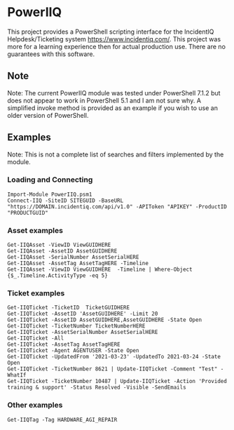 # PowerIIQ
This project provides a PowerShell scripting interface for the IncidentIQ Helpdesk/Ticketing system https://www.incidentiq.com/.  This project was more for a learning experience then for actual production use.  There are no guarantees with this software.

## Note
Note: The current PowerIIQ module was tested under PowerShell 7.1.2 but does not appear to work in PowerShell 5.1 and I am not sure why.  A simplified invoke method is provided as an example if you wish to use an older version of PowerShell.

## Examples
Note: This is not a complete list of searches and filters implemented by the module.

### Loading and Connecting
```
Import-Module PowerIIQ.psm1
Connect-IIQ -SiteID SITEGUID -BaseURL "https://DOMAIN.incidentiq.com/api/v1.0" -APIToken "APIKEY" -ProductID "PRODUCTGUID"
```
### Asset examples
```
Get-IIQAsset -ViewID ViewGUIDHERE
Get-IIQAsset -AssetID AssetGUIDHERE
Get-IIQAsset -SerialNumber AssetSerialHERE
Get-IIQAsset -AssetTag AssetTagHERE -Timeline
Get-IIQAsset -ViewID ViewGUIDHERE  -Timeline | Where-Object {$_.Timeline.ActivityType -eq 5}
```
### Ticket examples
```
Get-IIQTicket -TicketID  TicketGUIDHERE
Get-IIQTicket -AssetID 'AssetGUIDHERE' -Limit 20
Get-IIQTicket -AssetID AssetGUIDHERE,AssetGUIDHERE -State Open
Get-IIQTicket -TicketNumber TicketNumberHERE
Get-IIQTicket -AssetSerialNumber AssetSerialHERE
Get-IIQTicket -All
Get-IIQTicket -AssetTag AssetTagHERE 
Get-IIQTicket -Agent AGENTUSER -State Open
Get-IIQTicket -UpdatedFrom '2021-03-23' -UpdatedTo 2021-03-24 -State Open
Get-IIQTicket -TicketNumber 8621 | Update-IIQTicket -Comment "Test" -WhatIf
Get-IIQTicket -TicketNumber 10487 | Update-IIQTicket -Action 'Provided training & support' -Status Resolved -Visible -SendEmails
```
### Other examples
```
Get-IIQTag -Tag HARDWARE_AGI_REPAIR
```

